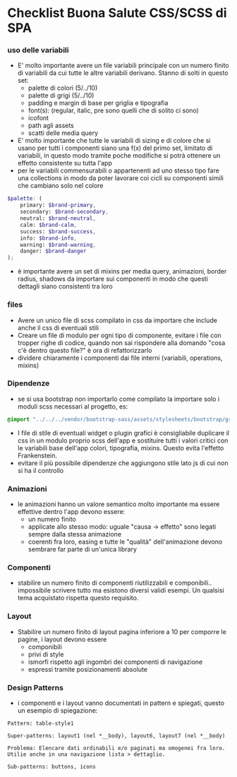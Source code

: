 # Checklist Buona Salute CSS/SCSS di SPA


### uso delle variabili

* E' molto importante avere un file variabili principale con un numero finito di variabili da cui tutte le altre variabili derivano. Stanno di solti in questo set:
    - palette di colori (5/../10)
    - palette di grigi (5/../10)
    - padding e margin di base per griglia e tipografia
    - font(s): (regular, italic, pre sono quelli che di solito ci sono)
    - icofont
    - path agli assets
    - scatti delle media query
* E' molto importante che tutte le variabili di sizing e di colore che si usano per tutti i componenti siano una f(x) del primo set, limitato di variabili, in questo modo tramite poche modifiche si potrà ottenere un effetto consistente su tutta l'app
* per le variabili commensurabili o appartenenti ad uno stesso tipo fare una collections in modo da poter lavorare coi cicli su componenti simili che cambiano solo nel colore

```scss
$palette: ( 
    primary: $brand-primary, 
    secondary: $brand-secondary, 
    neutral: $brand-neutral, 
    calm: $brand-calm, 
    success: $brand-success, 
    info: $brand-info, 
    warning: $brand-warning, 
    danger: $brand-danger
);
```
* è importante avere un set di mixins per media query, animazioni, border radius, shadows da importare sui componenti in modo che questi dettagli siano consistenti tra loro

### files

* Avere un unico file di scss compilato in css da importare che include anche il css di eventuali stili
* Creare un file di modulo per ogni tipo di componente, evitare i file con tropper righe di codice, quando non sai rispondere alla domando "cosa c'è dentro questo file?" è ora di refattorizzarlo
* dividere chiaramente i componenti dai file interni (variabili, operations, mixins)

### Dipendenze

* se si usa bootstrap non importarlo come compilato la importare solo i moduli scss necessari al progetto, es:

```scss
@import "../../../vendor/bootstrap-sass/assets/stylesheets/bootstrap/grid";
```

* I file di stile di eventuali widget o plugin grafici è consigliabile duplicare il css in un modulo proprio scss dell'app e sostituire tutti i valori critici con le variabili base dell'app colori, tipografia, mixins. Questo evita l'effetto Frankenstein.
* evitare il più possibile dipendenze che aggiungono stile lato js di cui non si ha il controllo


### Animazioni

* le animazioni hanno un valore semantico molto importante ma essere effettive dentro l'app devono essere:
    - un numero finito
    - applicate allo stesso modo: uguale "causa -> effetto" sono legati sempre dalla stessa animazione
    - coerenti fra loro, easing e tutte le "qualità" dell'animazione devono sembrare far parte di un'unica library


### Componenti

* stabilire un numero finito di componenti riutilizzabili e componibili.. impossibile scrivere tutto ma esistono diversi validi esempi. Un qualsisi tema acquistato rispetta questo requisito.

### Layout

* Stabilire un numero finito di layout pagina inferiore a 10 per comporre le pagine, i layout devono essere
    - componibili
    - privi di style
    - ismorfi rispetto agli ingombri dei componenti di navigazione
    - espressi tramite posizionamenti absolute


### Design Patterns

* i componenti e i layout vanno documentati in pattern e spiegati, questo un esempio di spiegazione:

```
Pattern: table-style1

Super-patterns: layout1 (nel *__body), layout6, layout7 (nel *__body)

Problema: Elencare dati ordinabili e/o paginati ma omogenei fra loro. Utilie anche in una navigazione lista > dettaglio.

Sub-patterns: buttons, icons
```


